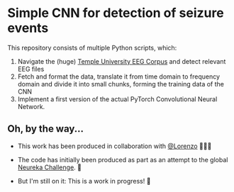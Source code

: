 # Simple CNN for detection of seizure events

This repository consists of multiple Python scripts, which:
1. Navigate the (huge) [Temple University EEG Corpus](https://www.isip.piconepress.com/projects/tuh_eeg/) and detect relevant EEG files
2. Fetch and format the data, translate it from time domain to frequency domain and divide it into small chunks, forming the training data of the CNN
3. Implement a first version of the actual PyTorch Convolutional Neural Network. 

## Oh, by the way...

- This work has been produced in collaboration with [@Lorenzo](https://www.linkedin.com/in/lorenzo-sani/) 👨🏼‍💻

- The code has initially been produced as part as an attempt to the global [Neureka Challenge](https://neureka-challenge.com/). 🧠

- But I'm still on it: This is a work in progress! 🚧
